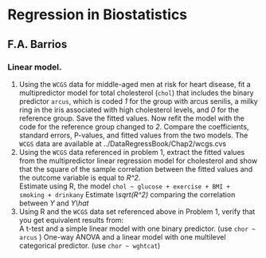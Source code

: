 # Regression in Biostatistics
## F.A. Barrios  
### Linear model.  

1. Using the `WCGS` data for middle-aged men at risk for heart disease, fit a multipredictor model for total cholesterol (`chol`) that includes the binary predictor `arcus`, which is coded *1* for the group with arcus senilis, a milky ring in the iris associated with high cholesterol levels, and *0* for the reference group. Save the fitted values. Now refit the model with the code for the reference group changed to *2*. Compare the coefficients, standard errors, P-values, and fitted values from the two models. The `WCGS` data are available at ../DataRegressBook/Chap2/wcgs.cvs  
2. Using the `WCGS` data referenced in problem 1, extract the fitted values from the multipredictor linear regression model for cholesterol and show that the square of the sample correlation between the fitted values and the outcome variable is equal to *R^2*.  
Estimate using R, the model  `chol ~ glucose + exercise + BMI + smoking + drinkany`  Estimate *\sqrt(R^2)* comparing the correlation between *Y* and *Y\hat*
3. Using R and the `WCGS` data set referenced above in Problem 1, verify that you get equivalent results from:  
A t-test and a simple linear model with one binary predictor. (use `chor ~ arcus` )
One-way ANOVA and a linear model with one multilevel categorical predictor. (use `chor ~ wghtcat`)